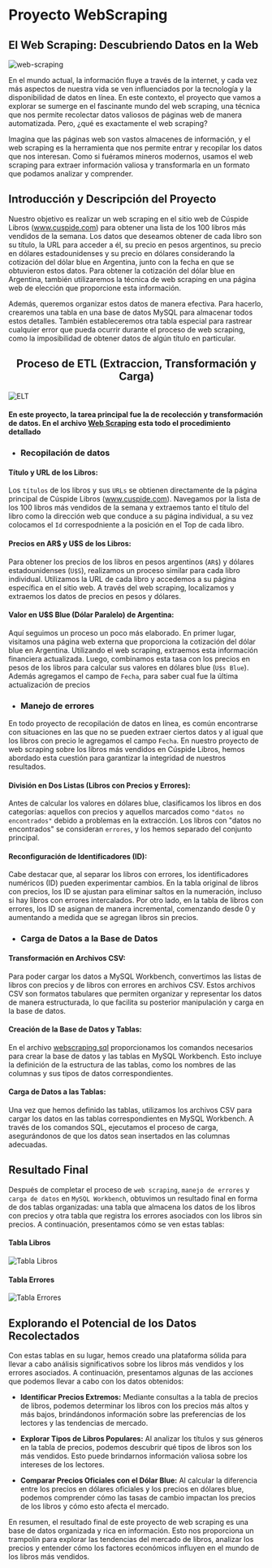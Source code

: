 # Proyecto WebScraping

## El Web Scraping: Descubriendo Datos en la Web
![web-scraping](https://github.com/Agusherbo/Web-Scraping-Cuspide/blob/main/Images/portada.png)

En el mundo actual, la información fluye a través de la internet, y cada vez más aspectos de nuestra vida se ven influenciados por la tecnología y la disponibilidad de datos en línea. En este contexto, el proyecto que vamos a explorar se sumerge en el fascinante mundo del web scraping, una técnica que nos permite recolectar datos valiosos de páginas web de manera automatizada. Pero, ¿qué es exactamente el web scraping?

Imagina que las páginas web son vastos almacenes de información, y el web scraping es la herramienta que nos permite entrar y recopilar los datos que nos interesan. Como si fuéramos mineros modernos, usamos el web scraping para extraer información valiosa y transformarla en un formato que podamos analizar y comprender.

## Introducción y Descripción del Proyecto

Nuestro objetivo es realizar un web scraping en el sitio web de Cúspide Libros (www.cuspide.com) para obtener una lista de los 100 libros más vendidos de la semana. Los datos que deseamos obtener de cada libro son su título, la URL para acceder a él, su precio en pesos argentinos, su precio en dólares estadounidenses y su precio en dólares considerando la cotización del dólar blue en Argentina, junto con la fecha en que se obtuvieron estos datos. Para obtener la cotización del dólar blue en Argentina, también utilizaremos la técnica de web scraping en una página web de elección que proporcione esta información.

Además, queremos organizar estos datos de manera efectiva. Para hacerlo, crearemos una tabla en una base de datos MySQL para almacenar todos estos detalles. También estableceremos otra tabla especial para rastrear cualquier error que pueda ocurrir durante el proceso de web scraping, como la imposibilidad de obtener datos de algún título en particular.

<div align="center">
  <h2>Proceso de ETL (Extraccion, Transformación y Carga)</h2>
</div>

![ELT](https://github.com/Agusherbo/Web-Scraping-Cuspide/blob/main/Images/etl.jpg)

#### En este proyecto, la tarea principal fue la de recolección y transformación de datos. En el archivo [Web Scraping](https://github.com/Agusherbo/Web-Scraping-Cuspide/blob/main/Data/webscraping.ipynb) esta todo el procedimiento detallado

* ### Recopilación de datos

#### Título y URL de los Libros: 
Los `títulos` de los libros y sus `URLs` se obtienen directamente de la página principal de Cúspide Libros (www.cuspide.com). Navegamos por la lista de los 100 libros más vendidos de la semana y extraemos tanto el título del libro como la dirección web que conduce a su página individual, a su vez colocamos el `Id` correspodniente a la posición en el Top de cada libro.

#### Precios en AR$ y U$S de los Libros: 
Para obtener los precios de los libros en pesos argentinos (`AR$`) y dólares estadounidenses (`U$S`), realizamos un proceso similar para cada libro individual. Utilizamos la URL de cada libro y accedemos a su página específica en el sitio web. A través del web scraping, localizamos y extraemos los datos de precios en pesos y dólares.

#### Valor en U$S Blue (Dólar Paralelo) de Argentina: 
Aquí seguimos un proceso un poco más elaborado. En primer lugar, visitamos una página web externa que proporciona la cotización del dólar blue en Argentina. Utilizando el web scraping, extraemos esta información financiera actualizada. Luego, combinamos esta tasa con los precios en pesos de los libros para calcular sus valores en dólares blue (`U$s Blue`). Además agregamos el campo de `Fecha`, para saber cual fue la última actualización de precios

* ### Manejo de errores

En todo proyecto de recopilación de datos en línea, es común encontrarse con situaciones en las que no se pueden extraer ciertos datos y al igual que los libros con precio le agregamos el campo `Fecha`. En nuestro proyecto de web scraping sobre los libros más vendidos en Cúspide Libros, hemos abordado esta cuestión para garantizar la integridad de nuestros resultados.

#### División en Dos Listas (Libros con Precios y Errores):

Antes de calcular los valores en dólares blue, clasificamos los libros en dos categorías: aquellos con precios y aquellos marcados como `"datos no encontrados"` debido a problemas en la extracción. Los libros con "datos no encontrados" se consideran `errores`, y los hemos separado del conjunto principal. 

#### Reconfiguración de Identificadores (ID):

Cabe destacar que, al separar los libros con errores, los identificadores numéricos (ID) pueden experimentar cambios. En la tabla original de libros con precios, los ID se ajustan para eliminar saltos en la numeración, incluso si hay libros con errores intercalados. Por otro lado, en la tabla de libros con errores, los ID se asignan de manera incremental, comenzando desde 0 y aumentando a medida que se agregan libros sin precios.

* ### Carga de Datos a la Base de Datos

#### Transformación en Archivos CSV:

Para poder cargar los datos a MySQL Workbench, convertimos las listas de libros con precios y de libros con errores en archivos CSV. Estos archivos CSV son formatos tabulares que permiten organizar y representar los datos de manera estructurada, lo que facilita su posterior manipulación y carga en la base de datos.

#### Creación de la Base de Datos y Tablas:

En el archivo [webscraping.sql](https://github.com/Agusherbo/Web-Scraping-Cuspide/blob/main/Data/webscraping.sql) proporcionamos los comandos necesarios para crear la base de datos y las tablas en MySQL Workbench. Esto incluye la definición de la estructura de las tablas, como los nombres de las columnas y sus tipos de datos correspondientes.

#### Carga de Datos a las Tablas:

Una vez que hemos definido las tablas, utilizamos los archivos CSV para cargar los datos en las tablas correspondientes en MySQL Workbench. A través de los comandos SQL, ejecutamos el proceso de carga, asegurándonos de que los datos sean insertados en las columnas adecuadas.

## Resultado Final

Después de completar el proceso de `web scraping`, `manejo de errores` y `carga de datos` en `MySQL Workbench`, obtuvimos un resultado final en forma de dos tablas organizadas: una tabla que almacena los datos de los libros con precios y otra tabla que registra los errores asociados con los libros sin precios. A continuación, presentamos cómo se ven estas tablas:
#### Tabla Libros
![Tabla Libros](https://github.com/Agusherbo/Web-Scraping-Cuspide/blob/main/Images/263892849-3d034508-e8d5-4d99-bb80-4d8534aa1b04.png)
#### Tabla Errores
![Tabla Errores](https://github.com/Agusherbo/Web-Scraping-Cuspide/blob/main/Images/263892783-2ca92877-dbbe-49d6-b529-7eec85ed73d2.png)

## Explorando el Potencial de los Datos Recolectados

Con estas tablas en su lugar, hemos creado una plataforma sólida para llevar a cabo análisis significativos sobre los libros más vendidos y los errores asociados. A continuación, presentamos algunas de las acciones que podemos llevar a cabo con los datos obtenidos:

* **Identificar Precios Extremos:** Mediante consultas a la tabla de precios de libros, podemos determinar los libros con los precios más altos y más bajos, brindándonos información sobre las preferencias de los lectores y las tendencias de mercado.

* **Explorar Tipos de Libros Populares:** Al analizar los títulos y sus géneros en la tabla de precios, podemos descubrir qué tipos de libros son los más vendidos. Esto puede brindarnos información valiosa sobre los intereses de los lectores.

* **Comparar Precios Oficiales con el Dólar Blue:** Al calcular la diferencia entre los precios en dólares oficiales y los precios en dólares blue, podemos comprender cómo las tasas de cambio impactan los precios de los libros y cómo esto afecta el mercado.

En resumen, el resultado final de este proyecto de web scraping es una base de datos organizada y rica en información. Esto nos proporciona un trampolín para explorar las tendencias del mercado de libros, analizar los precios y entender cómo los factores económicos influyen en el mundo de los libros más vendidos.
